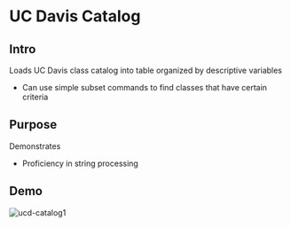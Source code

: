 # UC Davis Catalog
## Intro
Loads UC Davis class catalog into table organized by descriptive variables
- Can use simple subset commands to find classes that have certain criteria

## Purpose
Demonstrates
- Proficiency in string processing

## Demo
<img src="http://nathanjchan.com/images/ucd-catalog1.png" alt="ucd-catalog1"/>
